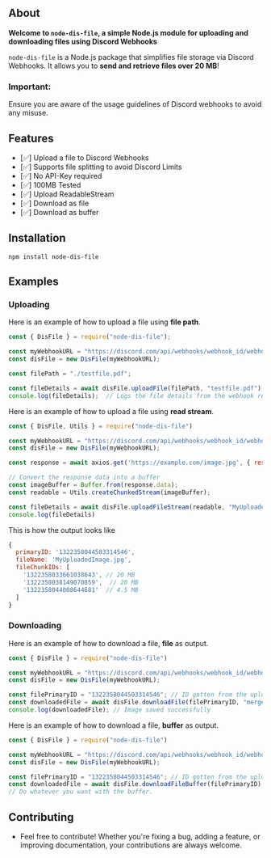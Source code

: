 ## About

<strong>Welcome to `node-dis-file`, a simple Node.js module for uploading and downloading files using Discord Webhooks</strong>

`node-dis-file` is a Node.js package that simplifies file storage via Discord Webhooks. It allows you to <strong>send and retrieve files over 20 MB</strong>!

### <strong>Important:</strong>
Ensure you are aware of the usage guidelines of Discord webhooks to avoid any misuse.

## Features
- [✅] Upload a file to Discord Webhooks
- [✅] Supports file splitting to avoid Discord Limits
- [✅] No API-Key required
- [✅] 100MB Tested
- [✅] Upload ReadableStream
- [✅] Download as file
- [✅] Download as buffer

## Installation

```sh-session
npm install node-dis-file
```

## Examples

### Uploading

Here is an example of how to upload a file using <strong>file path</strong>.

```javascript
const { DisFile } = require("node-dis-file");

const myWebhookURL = "https://discord.com/api/webhooks/webhook_id/webhook_token";
const disFile = new DisFile(myWebhookURL);

const filePath = "./testfile.pdf";

const fileDetails = await disFile.uploadFile(filePath, "testfile.pdf");
console.log(fileDetails);  // Logs the file details from the webhook response
```

Here is an example of how to upload a file using <strong>read stream</strong>.
```javascript
const { DisFile, Utils } = require("node-dis-file")

const myWebhookURL = "https://discord.com/api/webhooks/webhook_id/webhook_token";
const disFile = new DisFile(myWebhookURL);

const response = await axios.get('https://example.com/image.jpg', { responseType: 'arraybuffer' });

// Convert the response data into a buffer
const imageBuffer = Buffer.from(response.data);
const readable = Utils.createChunkedStream(imageBuffer);

const fileDetails = await disFile.uploadFileStream(readable, "MyUploadedImage.jpg")
console.log(fileDetails)
```

This is how the output looks like
```javascript
{
  primaryID: '1322358044503314546',
  fileName: 'MyUploadedImage.jpg',
  fileChunkIDs: [
    '1322358033661038643', // 20 MB
    '1322358038149070859',  // 20 MB
    '1322358044008644681'  // 4.5 MB
  ]
}
```

### Downloading

Here is an example of how to download a file, <strong>file</strong> as output.
```javascript
const { DisFile } = require("node-dis-file")

const myWebhookURL = "https://discord.com/api/webhooks/webhook_id/webhook_token";
const disFile = new DisFile(myWebhookURL);

const filePrimaryID = "1322358044503314546"; // ID gotten from the uploads
const downloadedFile = await disFile.downloadFile(filePrimaryID, "merged.jpg");
console.log(downloadedFile); // Image saved successfully
```

Here is an example of how to download a file, <strong>buffer</strong> as output.
```javascript
const { DisFile } = require("node-dis-file")

const myWebhookURL = "https://discord.com/api/webhooks/webhook_id/webhook_token";
const disFile = new DisFile(myWebhookURL);

const filePrimaryID = "1322358044503314546"; // ID gotten from the uploads
const downloadedFile = await disFile.downloadFileBuffer(filePrimaryID); // Returns a buffer of the file
// Do whatever you want with the buffer.
```

## Contributing

- Feel free to contribute! Whether you're fixing a bug, adding a feature, or improving documentation, your contributions are always welcome.